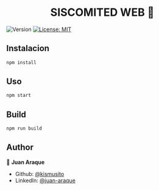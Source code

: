 <h1 align="center">SISCOMITED WEB 👋</h1>
<p>
  <img alt="Version" src="https://img.shields.io/badge/version-1.0.0-blue.svg?cacheSeconds=2592000" />
  <a href="#" target="_blank">
    <img alt="License: MIT" src="https://img.shields.io/badge/License-MIT-yellow.svg" />
  </a>
</p>

## Instalacion

```sh
npm install
```

## Uso

```sh
npm start
```

## Build

```sh
npm run build
```


## Author

👤 **Juan Araque**

* Github: [@kismusito](https://github.com/kismusito)
* LinkedIn: [@juan-araque](https://linkedin.com/in/juan-araque)